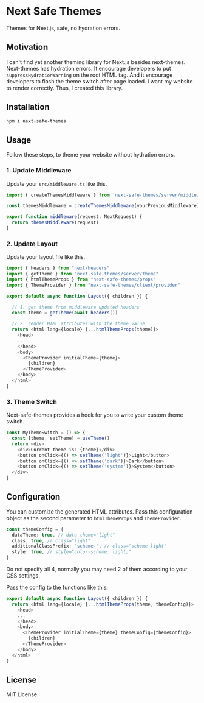 # Next Safe Themes

Themes for Next.js, safe, no hydration errors.

## Motivation

I can't find yet another theming library for Next.js besides next-themes.
Next-themes has hydration errors. It encourage developers to put
`suppressHydrationWarning` on the root HTML tag. And it encourage developers to
flash the theme switch after page loaded. I want my website to render correctly.
Thus, I created this library.

## Installation

```sh
npm i next-safe-themes
```

## Usage

Follow these steps, to theme your website without hydration errors.

### 1. Update Middleware

Update your `src/middleware.ts` like this.

```ts
import { createThemesMiddleware } from 'next-safe-themes/server/middleware'

const themesMiddleware = createThemesMiddleware(yourPreviousMiddleware)

export function middleware(request: NextRequest) {
  return themesMiddleware(request)
}
```

### 2. Update Layout

Update your layout file like this.

```ts
import { headers } from "next/headers"
import { getTheme } from "next-safe-themes/server/theme"
import { htmlThemeProps } from "next-safe-themes/props"
import { ThemeProvider } from "next-safe-themes/client/provider"

export default async function Layout({ children }) {

  // 1. get theme from middleware updated headers
  const theme = getTheme(await headers())

  // 2. render HTML attributes with the theme value
  return <html lang={locale} {...htmlThemeProps(theme)}>
    <head>
    ...
    </head>
    <body>
      <ThemeProvider initialTheme={theme}>
        {children}
      </ThemeProvider>
    </body>
  </html>
}
```

### 3. Theme Switch

Next-safe-themes provides a hook for you to write your custom theme switch.

```ts
const MyThemeSwitch = () => {
  const [theme, setTheme] = useTheme()
  return <div>
    <div>Current theme is: {theme}</div>
    <button onClick={() => setTheme('light')}>Light</button>
    <button onClick={() => setTheme('dark')}>Dark</button>
    <button onClick={() => setTheme('system')}>System</button>
  </div>
}
```

## Configuration

You can customize the generated HTML attributes. Pass this configuration object
as the second parameter to `htmlThemeProps` and `ThemeProvider`.

```ts
const themeConfig = {
  dataTheme: true, // data-theme="light"
  class: true, // class="light"
  additionalClassPrefix: "scheme-", // class="scheme-light"
  style: true, // style="color-scheme: light;"
}
```

Do not specify all 4, normally you may need 2 of them according to your CSS
settings.

Pass the config to the functions like this.

```ts
export default async function Layout({ children }) {
  return <html lang={locale} {...htmlThemeProps(theme, themeConfig)}>
    <head>
    ...
    </head>
    <body>
      <ThemeProvider initialTheme={theme} themeConfig={themeConfig}>
        {children}
      </ThemeProvider>
    </body>
  </html>
}
```

## License

MIT License.
